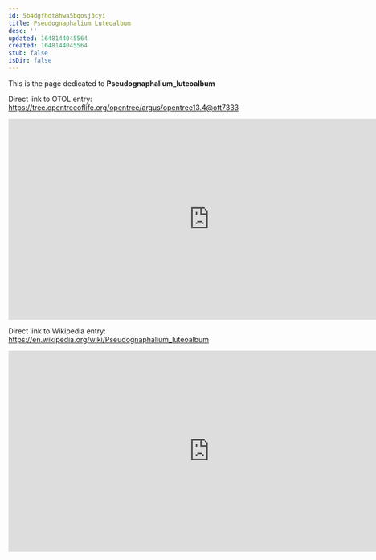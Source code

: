 ```yaml
---
id: 5b4dgfhdt8hwa5bqosj3cyi
title: Pseudognaphalium Luteoalbum
desc: ''
updated: 1648144045564
created: 1648144045564
stub: false
isDir: false
---
```

This is the page dedicated to **Pseudognaphalium_luteoalbum**


Direct link to OTOL entry: https://tree.opentreeoflife.org/opentree/argus/opentree13.4@ott7333



<html>
    <body>
    <iframe src="https://tree.opentreeoflife.org/opentree/argus/opentree13.4@ott7333"
    width="800" height="400" frameborder="0" allowfullscreen> </iframe>
    </body>
</html>
    


Direct link to Wikipedia entry: https://en.wikipedia.org/wiki/Pseudognaphalium_luteoalbum



<html>
    <body>
    <iframe src="https://en.wikipedia.org/wiki/Pseudognaphalium_luteoalbum"
    width="800" height="400" frameborder="0" allowfullscreen> </iframe>
    </body>
</html>
    

